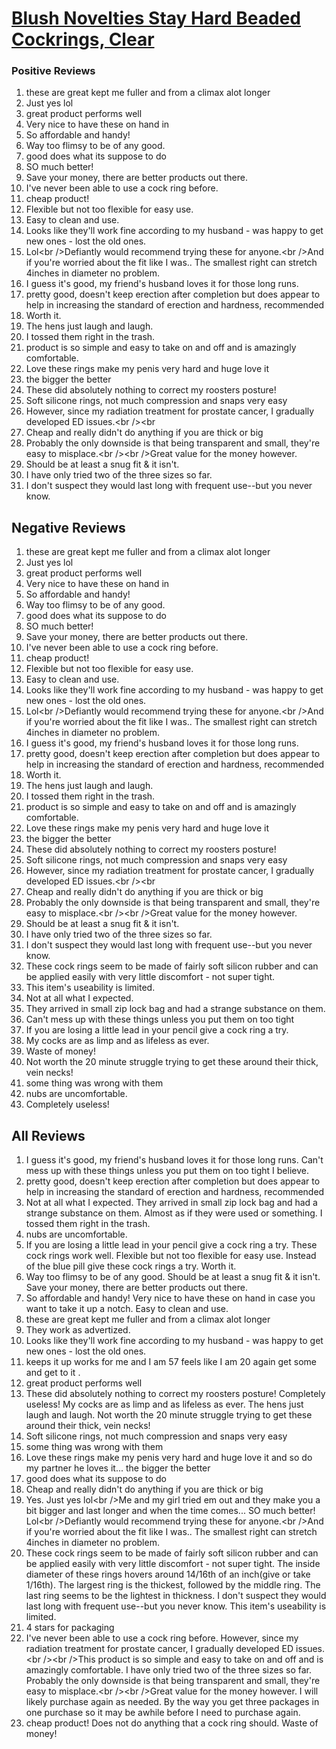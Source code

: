 # [Blush Novelties Stay Hard Beaded Cockrings, Clear](https://products.checkmycream.com/products/Blush-Novelties-Stay-Hard-Beaded-Cockrings-Clear.html)

### Positive Reviews

<ol>
      <li>these are great  kept me fuller and from a climax alot longer</li>
      <li>Just yes lol</li>
      <li>great product  performs well</li>
      <li>Very nice to have these on hand in</li>
      <li>So affordable and handy!</li>
      <li>Way too flimsy to be of any good.</li>
      <li>good does what its suppose to do</li>
      <li>SO much better!</li>
      <li>Save your money, there are better products out there.</li>
      <li>I&#x27;ve never been able to use a cock ring before.</li>
      <li>cheap product!</li>
      <li>Flexible but not too flexible for easy use.</li>
      <li>Easy to clean and use.</li>
      <li>Looks like they&#x27;ll work fine according to my husband - was happy to get new ones - lost the old ones.</li>
      <li>Lol&lt;br /&gt;Defiantly would recommend trying these for anyone.&lt;br /&gt;And if you&#x27;re worried about the fit like I was.. The smallest right can stretch 4inches in diameter no problem.</li>
      <li>I guess it&#x27;s good, my friend&#x27;s husband loves it for those long runs.</li>
      <li>pretty good, doesn&#x27;t keep erection after completion but does appear to help in increasing the standard of erection and hardness, recommended</li>
      <li>Worth it.</li>
      <li>The hens  just laugh and laugh.</li>
      <li>I tossed them right in the trash.</li>
      <li>product is so simple and easy to take on and off and is amazingly comfortable.</li>
      <li>Love these rings make my penis very hard and huge love it</li>
      <li>the bigger the better</li>
      <li>These did absolutely nothing to correct my roosters posture!  </li>
      <li>Soft silicone rings, not much compression and snaps very easy</li>
      <li>However, since my radiation treatment for prostate cancer, I gradually developed ED issues.&lt;br /&gt;&lt;br</li>
      <li>Cheap and really didn&#x27;t do anything if you are thick or big</li>
      <li>Probably the only downside is that being transparent and small, they&#x27;re easy to misplace.&lt;br /&gt;&lt;br /&gt;Great value for the money however.</li>
      <li>Should be at least a snug fit &amp; it isn&#x27;t.</li>
      <li>I have only tried two of the three sizes so far.</li>
      <li>I don&#x27;t suspect they would last long with frequent use--but you never know.</li>
</ol>


<h2>Negative Reviews</h2>
<ol>
<li> these are great  kept me fuller and from a climax alot longer</li>
<li> Just yes lol</li>
<li> great product  performs well</li>
<li> Very nice to have these on hand in</li>
<li> So affordable and handy!</li>
<li> Way too flimsy to be of any good.</li>
<li> good does what its suppose to do</li>
<li> SO much better!</li>
<li> Save your money, there are better products out there.</li>
<li> I&#x27;ve never been able to use a cock ring before.</li>
<li> cheap product!</li>
<li> Flexible but not too flexible for easy use.</li>
<li> Easy to clean and use.</li>
<li> Looks like they&#x27;ll work fine according to my husband - was happy to get new ones - lost the old ones.</li>
<li> Lol&lt;br /&gt;Defiantly would recommend trying these for anyone.&lt;br /&gt;And if you&#x27;re worried about the fit like I was.. The smallest right can stretch 4inches in diameter no problem.</li>
<li> I guess it&#x27;s good, my friend&#x27;s husband loves it for those long runs.</li>
<li> pretty good, doesn&#x27;t keep erection after completion but does appear to help in increasing the standard of erection and hardness, recommended</li>
<li> Worth it.</li>
<li> The hens  just laugh and laugh.</li>
<li> I tossed them right in the trash.</li>
<li> product is so simple and easy to take on and off and is amazingly comfortable.</li>
<li> Love these rings make my penis very hard and huge love it</li>
<li> the bigger the better</li>
<li> These did absolutely nothing to correct my roosters posture!  </li>
<li> Soft silicone rings, not much compression and snaps very easy</li>
<li> However, since my radiation treatment for prostate cancer, I gradually developed ED issues.&lt;br /&gt;&lt;br</li>
<li> Cheap and really didn&#x27;t do anything if you are thick or big</li>
<li> Probably the only downside is that being transparent and small, they&#x27;re easy to misplace.&lt;br /&gt;&lt;br /&gt;Great value for the money however.</li>
<li> Should be at least a snug fit &amp; it isn&#x27;t.</li>
<li> I have only tried two of the three sizes so far.</li>
<li> I don&#x27;t suspect they would last long with frequent use--but you never know.</li>
<li> These cock rings seem to be made of fairly soft silicon rubber and can be applied easily with very little discomfort - not super tight.</li>
<li> This item&#x27;s useability is limited.</li>
<li> Not at all what I expected.</li>
<li> They arrived in small zip lock bag and had a strange substance on them.</li>
<li> Can&#x27;t mess up with these things unless you put them on too tight</li>
<li> If you are losing a little lead in your pencil give a cock ring a try.</li>
<li> My cocks are as limp and as lifeless as ever.</li>
<li> Waste of money!</li>
<li> Not worth the 20 minute struggle trying to get these around their thick, vein necks!</li>
<li> some thing was wrong with them</li>
<li> nubs are uncomfortable.</li>
<li> Completely useless!</li>
</ol>

<h2>All Reviews</h2>

<ol>
    <li> I guess it&#x27;s good, my friend&#x27;s husband loves it for those long runs. Can&#x27;t mess up with these things unless you put them on too tight I believe.</li>
    <li> pretty good, doesn&#x27;t keep erection after completion but does appear to help in increasing the standard of erection and hardness, recommended</li>
    <li> Not at all what I expected. They arrived in small zip lock bag and had a strange substance on them. Almost as if they were used or something. I tossed them right in the trash.</li>
    <li> nubs are uncomfortable.</li>
    <li> If you are losing a little lead in your pencil give a cock ring a try. These cock rings work well. Flexible but not too flexible for easy use. Instead of the blue pill give these cock rings a try. Worth it.</li>
    <li> Way too flimsy to be of any good. Should be at least a snug fit &amp; it isn&#x27;t. Save your money, there are better products out there.</li>
    <li> So affordable and handy! Very nice to have these on hand in case you want to take it up a notch. Easy to clean and use.</li>
    <li> these are great  kept me fuller and from a climax alot longer</li>
    <li> They work as advertized.</li>
    <li> Looks like they&#x27;ll work fine according to my husband - was happy to get new ones - lost the old ones.</li>
    <li> keeps it up works for me and I am 57 feels like I am 20 again get some and get to it .</li>
    <li> great product  performs well</li>
    <li> These did absolutely nothing to correct my roosters posture!  Completely useless! My cocks are as limp and as lifeless as ever. The hens  just laugh and laugh. Not worth the 20 minute struggle trying to get these around their thick, vein necks!</li>
    <li> Soft silicone rings, not much compression and snaps very easy</li>
    <li> some thing was wrong with them</li>
    <li> Love these rings make my penis very hard and huge love it and so do my partner he loves it... the bigger the better</li>
    <li> good does what its suppose to do</li>
    <li> Cheap and really didn&#x27;t do anything if you are thick or big</li>
    <li> Yes. Just yes lol&lt;br /&gt;Me and my girl tried em out and they make you a bit bigger and last longer and when the time comes... SO much better! Lol&lt;br /&gt;Defiantly would recommend trying these for anyone.&lt;br /&gt;And if you&#x27;re worried about the fit like I was.. The smallest right can stretch 4inches in diameter no problem.</li>
    <li> These cock rings seem to be made of fairly soft silicon rubber and can be applied easily with very little discomfort - not super tight. The inside diameter of these rings hovers around 14/16th of an inch(give or take 1/16th).  The largest ring is the thickest, followed by the middle ring.  The last ring seems to be the lightest in thickness. I don&#x27;t suspect they would last long with frequent use--but you never know. This item&#x27;s useability is limited.</li>
    <li> 4 stars for packaging</li>
    <li> I&#x27;ve never been able to use a cock ring before. However, since my radiation treatment for prostate cancer, I gradually developed ED issues.&lt;br /&gt;&lt;br /&gt;This product is so simple and easy to take on and off and is amazingly comfortable. I have only tried two of the three sizes so far. Probably the only downside is that being transparent and small, they&#x27;re easy to misplace.&lt;br /&gt;&lt;br /&gt;Great value for the money however. I will likely purchase again as needed. By the way you get three packages in one purchase so it may be awhile before I need to purchase again.</li>
    <li> cheap product! Does not do anything that a cock ring should. Waste of money!</li>
</ol>




